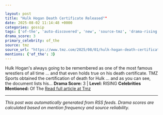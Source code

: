 ```yaml
---

layout: post
title: "Hulk Hogan Death Certificate Released""
date: 2025-08-02 11:14:48 +0000
categories: gossip
tags: ['of-the', 'auto-discovered', 'new', 'source-tmz', 'drama-rising']
drama_score: 3
primary_celebrity: of_the
source: tmz
source_url: "https://www.tmz.com/2025/08/01/hulk-hogan-death-certificate/""
mentions: {'of_the': 3}
---
```


Hulk Hogan's always going to be remembered as one of the most famous wrestlers of all time ... and that even holds true on his death certificate. TMZ Sports obtained the certification of death for Hulk ... and as you can see, the document lists his… **Drama Score:** 3 | **Level:** RISING **Celebrities Mentioned:** Of The [Read full article at Tmz](https://www.tmz.com/2025/08/01/hulk-hogan-death-certificate/)

---

*This post was automatically generated from RSS feeds. Drama scores are calculated based on mention frequency and source reliability.*